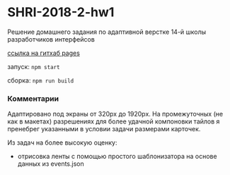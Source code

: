 # SHRI-2018-2-hw1

Решение домашнего задания по адаптивной верстке 14-й школы разработчиков интерфейсов

[ссылка на гитхаб pages](b)

запуск:
```npm start```

сборка:
```npm run build```

### Комментарии

Адаптировано под экраны от 320px до 1920px.
На промежуточных (не как в макетах) разрешениях для более удачной компоновки
тайлов я пренебрег указанными в условии задачи размерами карточек.

Из задач на более высокую оценку:
- отрисовка ленты с помощью простого шаблонизатора на основе данных из events.json
